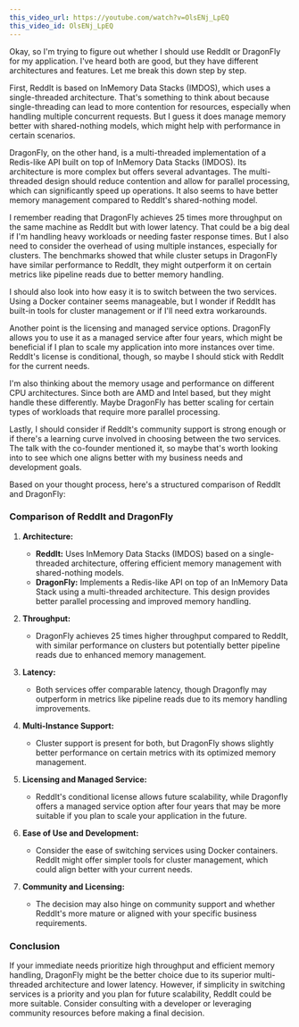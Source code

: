 ```yaml
---
this_video_url: https://youtube.com/watch?v=OlsENj_LpEQ
this_video_id: OlsENj_LpEQ
---
```

<think>
Okay, so I'm trying to figure out whether I should use ReddIt or DragonFly for my application. I've heard both are good, but they have different architectures and features. Let me break this down step by step.

First, ReddIt is based on InMemory Data Stacks (IMDOS), which uses a single-threaded architecture. That's something to think about because single-threading can lead to more contention for resources, especially when handling multiple concurrent requests. But I guess it does manage memory better with shared-nothing models, which might help with performance in certain scenarios.

DragonFly, on the other hand, is a multi-threaded implementation of a Redis-like API built on top of InMemory Data Stacks (IMDOS). Its architecture is more complex but offers several advantages. The multi-threaded design should reduce contention and allow for parallel processing, which can significantly speed up operations. It also seems to have better memory management compared to ReddIt's shared-nothing model.

I remember reading that DragonFly achieves 25 times more throughput on the same machine as ReddIt but with lower latency. That could be a big deal if I'm handling heavy workloads or needing faster response times. But I also need to consider the overhead of using multiple instances, especially for clusters. The benchmarks showed that while cluster setups in DragonFly have similar performance to ReddIt, they might outperform it on certain metrics like pipeline reads due to better memory handling.

I should also look into how easy it is to switch between the two services. Using a Docker container seems manageable, but I wonder if ReddIt has built-in tools for cluster management or if I'll need extra workarounds.

Another point is the licensing and managed service options. DragonFly allows you to use it as a managed service after four years, which might be beneficial if I plan to scale my application into more instances over time. ReddIt's license is conditional, though, so maybe I should stick with ReddIt for the current needs.

I'm also thinking about the memory usage and performance on different CPU architectures. Since both are AMD and Intel based, but they might handle these differently. Maybe DragonFly has better scaling for certain types of workloads that require more parallel processing.

Lastly, I should consider if ReddIt's community support is strong enough or if there's a learning curve involved in choosing between the two services. The talk with the co-founder mentioned it, so maybe that's worth looking into to see which one aligns better with my business needs and development goals.
</think>

Based on your thought process, here's a structured comparison of ReddIt and DragonFly:

### Comparison of ReddIt and DragonFly

1. **Architecture:**
   - **ReddIt:** Uses InMemory Data Stacks (IMDOS) based on a single-threaded architecture, offering efficient memory management with shared-nothing models.
   - **DragonFly:** Implements a Redis-like API on top of an InMemory Data Stack using a multi-threaded architecture. This design provides better parallel processing and improved memory handling.

2. **Throughput:**
   - DragonFly achieves 25 times higher throughput compared to ReddIt, with similar performance on clusters but potentially better pipeline reads due to enhanced memory management.

3. **Latency:**
   - Both services offer comparable latency, though Dragonfly may outperform in metrics like pipeline reads due to its memory handling improvements.

4. **Multi-Instance Support:**
   - Cluster support is present for both, but DragonFly shows slightly better performance on certain metrics with its optimized memory management.

5. **Licensing and Managed Service:**
   - ReddIt's conditional license allows future scalability, while Dragonfly offers a managed service option after four years that may be more suitable if you plan to scale your application in the future.

6. **Ease of Use and Development:**
   - Consider the ease of switching services using Docker containers. ReddIt might offer simpler tools for cluster management, which could align better with your current needs.

7. **Community and Licensing:**
   - The decision may also hinge on community support and whether ReddIt's more mature or aligned with your specific business requirements.

### Conclusion

If your immediate needs prioritize high throughput and efficient memory handling, DragonFly might be the better choice due to its superior multi-threaded architecture and lower latency. However, if simplicity in switching services is a priority and you plan for future scalability, ReddIt could be more suitable. Consider consulting with a developer or leveraging community resources before making a final decision.
